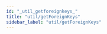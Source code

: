 ```yaml
---
id: "_util_getforeignkeys_"
title: "util/getForeignKeys"
sidebar_label: "util/getForeignKeys"
---
```


